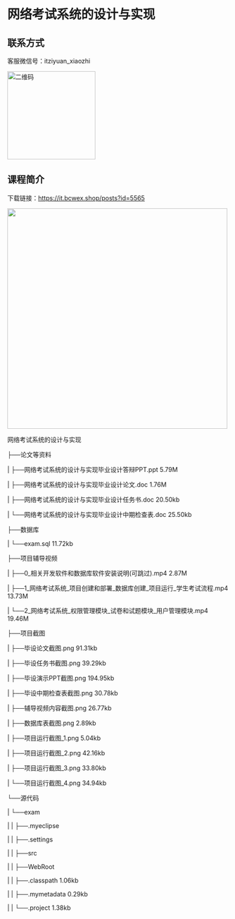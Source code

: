 # 网络考试系统的设计与实现

## 联系方式

客服微信号：itziyuan_xiaozhi

<img src="https://ziyuanyun.oss-cn-guangzhou.aliyuncs.com/common/20240614073449/666b82192834a.jpg" width="200" height="200" alt="二维码">

## 课程简介

下载链接：https://it.bcwex.shop/posts?id=5565

<img src="https://ziyuanyun.oss-cn-guangzhou.aliyuncs.com/yun/20241201163046/674c1eb643c3c.jpg" width="500" alt="">

  网络考试系统的设计与实现



 ├──论文等资料

 | ├──网络考试系统的设计与实现毕业设计答辩PPT.ppt 5.79M

 | ├──网络考试系统的设计与实现毕业设计论文.doc 1.76M

 | ├──网络考试系统的设计与实现毕业设计任务书.doc 20.50kb

 | └──网络考试系统的设计与实现毕业设计中期检查表.doc 25.50kb

 ├──数据库

 | └──exam.sql 11.72kb

 ├──项目辅导视频

 | ├──0_相关开发软件和数据库软件安装说明(可跳过).mp4 2.87M

 | ├──1_网络考试系统_项目创建和部署_数据库创建_项目运行_学生考试流程.mp4 13.73M

 | └──2_网络考试系统_权限管理模块_试卷和试题模块_用户管理模块.mp4 19.46M

 ├──项目截图

 | ├──毕设论文截图.png 91.31kb

 | ├──毕设任务书截图.png 39.29kb

 | ├──毕设演示PPT截图.png 194.95kb

 | ├──毕设中期检查表截图.png 30.78kb

 | ├──辅导视频内容截图.png 26.77kb

 | ├──数据库表截图.png 2.89kb

 | ├──项目运行截图_1.png 5.04kb

 | ├──项目运行截图_2.png 42.16kb

 | ├──项目运行截图_3.png 33.80kb

 | └──项目运行截图_4.png 34.94kb

 └──源代码

 | └──exam

 | | ├──.myeclipse

 | | ├──.settings

 | | ├──src

 | | ├──WebRoot

 | | ├──.classpath 1.06kb

 | | ├──.mymetadata 0.29kb

 | | └──.project 1.38kb

  